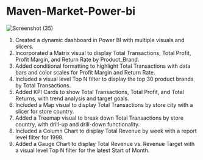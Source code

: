 # Maven-Market-Power-bi
![Screenshot (35)](https://github.com/herinlagil/Maven-Market-Power-bi/assets/127740424/f3c5c0a9-aa9c-410f-ac01-85eef99b4060)

1. Created a dynamic dashboard in Power BI with multiple visuals and slicers.
2. Incorporated a Matrix visual to display Total Transactions, Total Profit, Profit Margin, and Return Rate by Product_Brand.
3. Added conditional formatting to highlight Total Transactions with data bars and color scales for Profit Margin and Return Rate.
4. Included a visual level Top N filter to display the top 30 product brands by Total Transactions.
5. Added KPI Cards to show Total Transactions, Total Profit, and Total Returns, with trend analysis and target goals.
6. Included a Map visual to display Total Transactions by store city with a slicer for store country.
7. Added a Treemap visual to break down Total Transactions by store country, with drill-up and drill-down functionality.
8. Included a Column Chart to display Total Revenue by week with a report level filter for 1998.
9. Added a Gauge Chart to display Total Revenue vs. Revenue Target with a visual level Top N filter for the latest Start of Month.
